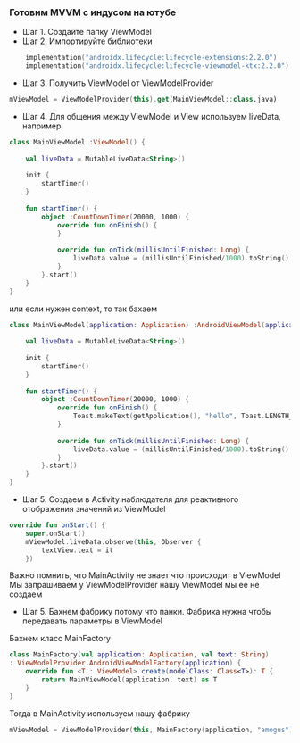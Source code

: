 
### Готовим MVVM с индусом на ютубе

* Шаг 1. Создайте папку ViewModel
* Шаг 2. Импортируйте библиотеки 

```kotlin
	implementation("androidx.lifecycle:lifecycle-extensions:2.2.0")  
	implementation("androidx.lifecycle:lifecycle-viewmodel-ktx:2.2.0")
```

* Шаг 3. Получить ViewModel от ViewModelProvider 

```kotlin
mViewModel = ViewModelProvider(this).get(MainViewModel::class.java)
```

* Шаг 4. Для общения между ViewModel и View используем liveData, например 

```kotlin
class MainViewModel :ViewModel() {  
  
	val liveData = MutableLiveData<String>()  
	  
	init {  
		startTimer()  
	}  
	  
	fun startTimer() {  
		object :CountDownTimer(20000, 1000) {  
			override fun onFinish() {  
			}  
			  
			override fun onTick(millisUntilFinished: Long) {  
				liveData.value = (millisUntilFinished/1000).toString()  
			}  
		}.start()  
	}  
}
```

или если нужен context, то так бахаем 

```kotlin
class MainViewModel(application: Application) :AndroidViewModel(application) {  
  
	val liveData = MutableLiveData<String>()  
	  
	init {  
		startTimer()  
	}  
	
	fun startTimer() {  
		object :CountDownTimer(20000, 1000) {  
			override fun onFinish() {  
				Toast.makeText(getApplication(), "hello", Toast.LENGTH_LONG).show()  
			}  
			  
			override fun onTick(millisUntilFinished: Long) {  
				liveData.value = (millisUntilFinished/1000).toString()  
			}  
		}.start()  
	}  
}
```

* Шаг 5. Создаем в Activity наблюдателя для реактивного отображения значений из ViewModel

```kotlin
override fun onStart() {  
	super.onStart()  
	mViewModel.liveData.observe(this, Observer {  
		textView.text = it  
	})
```

Важно помнить, что MainActivity не знает что происходит в ViewModel
Мы запрашиваем у ViewModelProvider нашу ViewModel мы ее не создаем

* Шаг 5. Бахнем фабрику потому что панки. 
Фабрика нужна чтобы передавать параметры в ViewModel

Бахнем класс MainFactory

```kotlin
class MainFactory(val application: Application, val text: String)  
: ViewModelProvider.AndroidViewModelFactory(application) {  
	override fun <T : ViewModel> create(modelClass: Class<T>): T {  
		return MainViewModel(application, text) as T  
	}  
}
```

Тогда в MainActivity используем нашу фабрику 

```kotlin
mViewModel = ViewModelProvider(this, MainFactory(application, "amogus")).get(MainViewModel::class.java)
```
